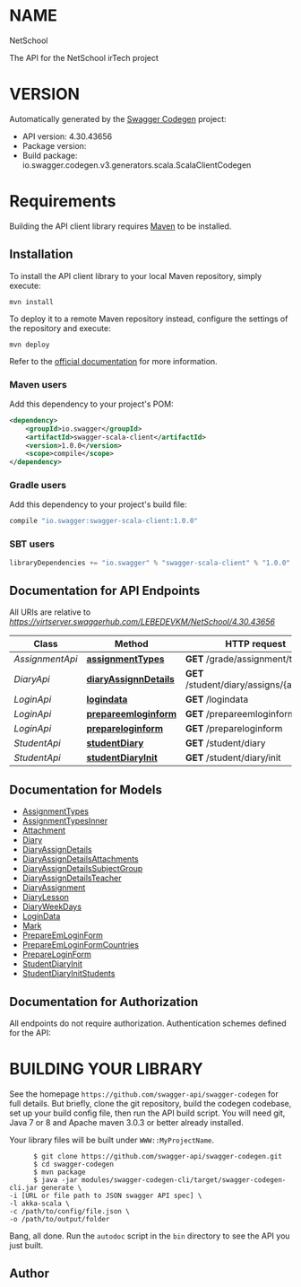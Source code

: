 # NAME

NetSchool

The API for the NetSchool irTech project

# VERSION

Automatically generated by the [Swagger Codegen](https://github.com/swagger-api/swagger-codegen) project:

- API version: 4.30.43656
- Package version: 
- Build package: io.swagger.codegen.v3.generators.scala.ScalaClientCodegen

# Requirements

Building the API client library requires [Maven](https://maven.apache.org/) to be installed.

## Installation

To install the API client library to your local Maven repository, simply execute:

```shell
mvn install
```

To deploy it to a remote Maven repository instead, configure the settings of the repository and execute:

```shell
mvn deploy
```

Refer to the [official documentation](https://maven.apache.org/plugins/maven-deploy-plugin/usage.html) for more information.

### Maven users

Add this dependency to your project's POM:

```xml
<dependency>
    <groupId>io.swagger</groupId>
    <artifactId>swagger-scala-client</artifactId>
    <version>1.0.0</version>
    <scope>compile</scope>
</dependency>
```

### Gradle users

Add this dependency to your project's build file:

```groovy
compile "io.swagger:swagger-scala-client:1.0.0"
```

### SBT users

```scala
libraryDependencies += "io.swagger" % "swagger-scala-client" % "1.0.0"
```

## Documentation for API Endpoints

All URIs are relative to *https://virtserver.swaggerhub.com/LEBEDEVKM/NetSchool/4.30.43656*

Class | Method | HTTP request | Description
------------ | ------------- | ------------- | -------------
*AssignmentApi* | [**assignmentTypes**](AssignmentApi.md#assignmentTypes) | **GET** /grade/assignment/types | 
*DiaryApi* | [**diaryAssignnDetails**](DiaryApi.md#diaryAssignnDetails) | **GET** /student/diary/assigns/{assignId} | 
*LoginApi* | [**logindata**](LoginApi.md#logindata) | **GET** /logindata | 
*LoginApi* | [**prepareemloginform**](LoginApi.md#prepareemloginform) | **GET** /prepareemloginform | 
*LoginApi* | [**prepareloginform**](LoginApi.md#prepareloginform) | **GET** /prepareloginform | 
*StudentApi* | [**studentDiary**](StudentApi.md#studentDiary) | **GET** /student/diary | 
*StudentApi* | [**studentDiaryInit**](StudentApi.md#studentDiaryInit) | **GET** /student/diary/init | 

## Documentation for Models

 - [AssignmentTypes](AssignmentTypes.md)
 - [AssignmentTypesInner](AssignmentTypesInner.md)
 - [Attachment](Attachment.md)
 - [Diary](Diary.md)
 - [DiaryAssignDetails](DiaryAssignDetails.md)
 - [DiaryAssignDetailsAttachments](DiaryAssignDetailsAttachments.md)
 - [DiaryAssignDetailsSubjectGroup](DiaryAssignDetailsSubjectGroup.md)
 - [DiaryAssignDetailsTeacher](DiaryAssignDetailsTeacher.md)
 - [DiaryAssignment](DiaryAssignment.md)
 - [DiaryLesson](DiaryLesson.md)
 - [DiaryWeekDays](DiaryWeekDays.md)
 - [LoginData](LoginData.md)
 - [Mark](Mark.md)
 - [PrepareEmLoginForm](PrepareEmLoginForm.md)
 - [PrepareEmLoginFormCountries](PrepareEmLoginFormCountries.md)
 - [PrepareLoginForm](PrepareLoginForm.md)
 - [StudentDiaryInit](StudentDiaryInit.md)
 - [StudentDiaryInitStudents](StudentDiaryInitStudents.md)

## Documentation for Authorization

All endpoints do not require authorization.
Authentication schemes defined for the API:


# BUILDING YOUR LIBRARY

See the homepage `https://github.com/swagger-api/swagger-codegen` for full details.
But briefly, clone the git repository, build the codegen codebase, set up your build
config file, then run the API build script. You will need git, Java 7 or 8 and Apache
maven 3.0.3 or better already installed.

Your library files will be built under `WWW::MyProjectName`.

          $ git clone https://github.com/swagger-api/swagger-codegen.git
          $ cd swagger-codegen
          $ mvn package
          $ java -jar modules/swagger-codegen-cli/target/swagger-codegen-cli.jar generate \
    -i [URL or file path to JSON swagger API spec] \
    -l akka-scala \
    -c /path/to/config/file.json \
    -o /path/to/output/folder

Bang, all done. Run the `autodoc` script in the `bin` directory to see the API
you just built.

## Author


